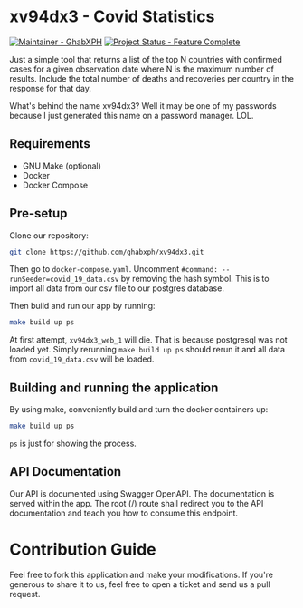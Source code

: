 # xv94dx3 - Covid Statistics

[![Maintainer - GhabXPH](https://img.shields.io/badge/maintainer-ghabxph-green.svg)](https://github.com/ghabxph)
[![Project Status - Feature Complete](https://img.shields.io/badge/project%20status-feature%20complete-green.svg)](https://github.com/ghabxph/xv94dx3)

Just a simple tool that returns a list of the top N countries with confirmed cases  for  a
given observation date where N is the maximum number of results. Include the total  number
of deaths and recoveries per country in the response for that day.

What's behind the name xv94dx3? Well it may be one of my passwords because I just generated
this name on a password manager. LOL.

## Requirements

* GNU Make (optional)
* Docker
* Docker Compose

## Pre-setup

Clone our repository:

``` sh
git clone https://github.com/ghabxph/xv94dx3.git
```

Then go to `docker-compose.yaml`. Uncomment  `#command: --runSeeder=covid_19_data.csv`  by
removing the hash symbol. This is to import all data from our  csv file  to  our  postgres
database.

Then build and run our app by running:

``` sh
make build up ps
```

At first attempt, `xv94dx3_web_1` will die. That is because postgresql was not loaded yet.
Simply rerunning `make build up ps` should rerun it and all data from `covid_19_data.csv`
will be loaded.

## Building and running the application

By using make, conveniently build and turn the docker containers up:

``` sh
make build up ps
```

`ps` is just for showing the process.

## API Documentation

Our API is documented using Swagger OpenAPI. The documentation is served within  the  app.
The root (/) route shall redirect you to the  API  documentation  and  teach  you  how  to
consume this endpoint.

# Contribution Guide

Feel free to fork this application and make your  modifications.  If  you're  generous  to
share it to us, feel free to open a ticket and send us a pull request.
